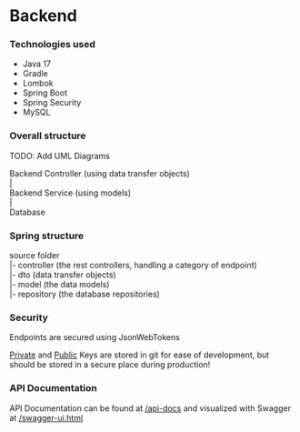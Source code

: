 # Backend

### Technologies used

- Java 17
- Gradle
- Lombok
- Spring Boot
- Spring Security
- MySQL

### Overall structure

TODO: Add UML Diagrams

Backend Controller (using data transfer objects)  \
        |           \
Backend Service     (using models) \
        |           \
Database

### Spring structure

source folder         \
|- controller (the rest controllers, handling a category of endpoint) \
|- dto (data transfer objects) \
|- model (the data models) \
|- repository (the database repositories)

### Security

Endpoints are secured using JsonWebTokens

[Private](../backend/src/main/resources/private.key) and [Public](../backend/src/main/resources/public.pub) Keys are 
stored in git for ease of development, but should be stored in a secure place during production!

### API Documentation

API Documentation can be found at [/api-docs](http://localhost:8080/api-docs)
and visualized with Swagger at [/swagger-ui.html](http://localhost:8080/swagger-ui.html)